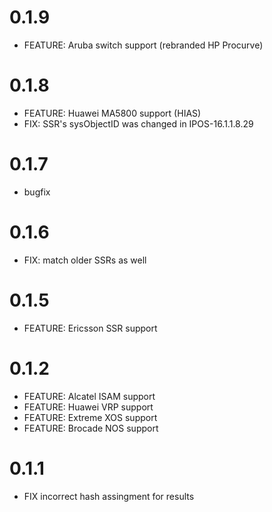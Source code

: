 # 0.1.9
  - FEATURE: Aruba switch support (rebranded HP Procurve)

# 0.1.8
  - FEATURE: Huawei MA5800 support (HIAS)
  - FIX: SSR's sysObjectID was changed in IPOS-16.1.1.8.29

# 0.1.7
  - bugfix

# 0.1.6
  - FIX: match older SSRs as well

# 0.1.5
  - FEATURE: Ericsson SSR support

# 0.1.2
  - FEATURE: Alcatel ISAM support
  - FEATURE: Huawei VRP support
  - FEATURE: Extreme XOS support
  - FEATURE: Brocade NOS support

# 0.1.1
  - FIX incorrect hash assingment for results
